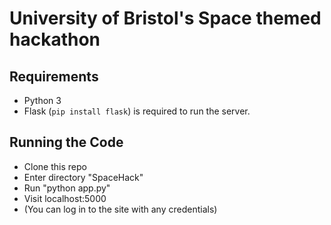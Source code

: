 # University of Bristol's Space themed hackathon

## Requirements

- Python 3 
- Flask (`pip install flask`) is required to run the server.

## Running the Code


- Clone this repo
- Enter directory "SpaceHack"
- Run "python app.py"
- Visit localhost:5000
- (You can log in to the site with any credentials)
